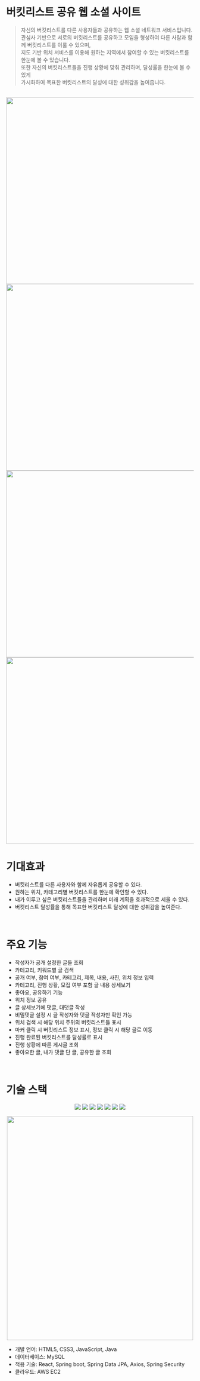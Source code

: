 # 버킷리스트 공유 웹 소셜 사이트
>자신의 버킷리스트를 다른 사용자들과 공유하는 웹 소셜 네트워크 서비스입니다.<br>
>관심사 기반으로 서로의 버킷리스트를 공유하고 모임을 형성하여 다른 사람과 함께 버킷리스트를 이룰 수 있으며,<br>
>지도 기반 위치 서비스를 이용해 원하는 지역에서 참여할 수 있는 버킷리스트를 한눈에 볼 수 있습니다.<br>
>또한 자신의 버킷리스트들을 진행 상황에 맞춰 관리하며, 달성률을 한눈에 볼 수 있게<br>
>가시화하여 목표한 버킷리스트의 달성에 대한 성취감을 높여줍니다.    
<br>


<img src="https://user-images.githubusercontent.com/54715532/189677632-1c730afe-858a-4b70-94e4-2230c9e313b0.png" width="1000" height="500">
<img src="https://user-images.githubusercontent.com/54715532/189677777-740db4e1-7458-4711-b113-1046484f9615.png" width="1000" height="500">
<img src="https://user-images.githubusercontent.com/54715532/189677834-e0bb5151-d98c-4f3d-aea5-a37cfbb23ea9.png" width="1000" height="500">
<img src="https://user-images.githubusercontent.com/54715532/189677885-28ad2dc2-0684-455c-846a-86123100b637.png" width="1000" height="500">

																	      
																	



<br>
  
# 기대효과
* 버킷리스트를 다른 사용자와 함께 자유롭게 공유할 수 있다.
* 원하는 위치, 카테고리별 버킷리스트를 한눈에 확인할 수 있다.
* 내가 이루고 싶은 버킷리스트들을 관리하며 미래 계획을 효과적으로 세울 수 있다.
* 버킷리스트 달성률을 통해 목표한 버킷리스트 달성에 대한 성취감을 높여준다.
<br>

# 주요 기능  
* 작성자가 공개 설정한 글들 조회  
* 카테고리, 키워드별 글 검색  
* 공개 여부, 참여 여부, 카테고리, 제목, 내용, 사진, 위치 정보 입력  
* 카테고리, 진행 상황, 모집 여부 포함 글 내용 상세보기  
* 좋아요, 공유하기 기능  
* 위치 정보 공유  
* 글 상세보기에 댓글, 대댓글 작성  
* 비밀댓글 설정 시 글 작성자와 댓글 작성자만 확인 가능  
* 위치 검색 시 해당 위치 주위의 버킷리스트들 표시  
* 마커 클릭 시 버킷리스트 정보 표시, 정보 클릭 시 해당 글로 이동  
* 진행 완료된 버킷리스트를 달성률로 표시  
* 진행 상황에 따른 게시글 조회  
* 좋아요한 글, 내가 댓글 단 글, 공유한 글 조회  
<br>

# 기술 스택  
<div align="center">
	<img src="https://img.shields.io/badge/SpringBoot-1572B6?style=flat&logo=SpringBoot&logoColor=white" />
	<img src="https://img.shields.io/badge/React-1572B6?style=flat&logo=React&logoColor=white" />
	<img src="https://img.shields.io/badge/SpringDataJpa-1572B6?style=flat&logo=SpringDataJpa&logoColor=white" />
	<img src="https://img.shields.io/badge/MySQL-1572B6?style=flat&logo=MySQL&logoColor=white" />
	<img src="https://img.shields.io/badge/SpringSecurity-E34F26?style=flat&logo=SpringSecurity&logoColor=white" />
	<img src="https://img.shields.io/badge/Axios-1572B6?style=flat&logo=Axios&logoColor=white" />
	<img src="https://img.shields.io/badge/AWS EC2-1572B6?style=flat&logo=AWS EC2&logoColor=white" />
</div>


<p align="center"><img src="https://user-images.githubusercontent.com/54715532/189676197-36d5bd3a-3675-4acd-a427-0a72b7d5eed3.png" height="600px" width="500px"></p>

* 개발 언어: HTML5, CSS3, JavaScript, Java  
* 데이터베이스: MySQL  
* 적용 기술: React, Spring boot, Spring Data JPA, Axios, Spring Security  
* 클라우드: AWS EC2  


<br>


